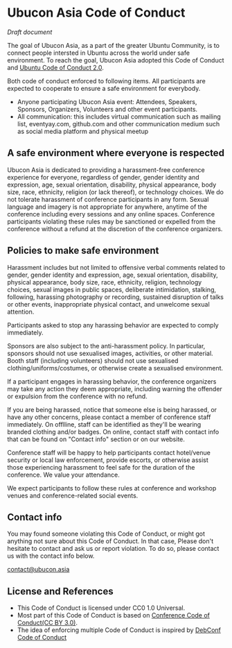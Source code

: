 # Ubucon Asia Code of Conduct
*Draft document*

The goal of Ubucon Asia, as a part of the greater Ubuntu Community, is to connect people intersted in Ubuntu across the world under safe environment. To reach the goal, Ubucon Asia adopted this Code of Conduct and [Ubuntu Code of Conduct 2.0](https://launchpad.net/codeofconduct/2.0).

Both code of conduct enforced to following items. All participants are expected to cooperate to ensure a safe environment for everybody.
- Anyone participating Ubucon Asia event: Attendees, Speakers, Sponsors, Organizers, Volunteers and other event participants.
- All communication: this includes virtual communication such as mailing list, eventyay.com, github.com and other communication medium such as social media platform and physical meetup

## A safe environment where everyone is respected
Ubucon Asia is dedicated to providing a harassment-free conference experience for everyone, regardless of gender, gender identity and expression, age, sexual orientation, disability, physical appearance, body size, race, ethnicity, religion (or lack thereof), or technology choices. We do not tolerate harassment of conference participants in any form. Sexual language and imagery is not appropriate for anywhere, anytime of the conference including every sessions and any online spaces. Conference participants violating these rules may be sanctioned or expelled from the conference without a refund at the discretion of the conference organizers.

## Policies to make safe environment
Harassment includes but not limited to offensive verbal comments related to gender, gender identity and expression, age, sexual orientation, disability, physical appearance, body size, race, ethnicity, religion, technology choices, sexual images in public spaces, deliberate intimidation, stalking, following, harassing photography or recording, sustained disruption of talks or other events, inappropriate physical contact, and unwelcome sexual attention.

Participants asked to stop any harassing behavior are expected to comply immediately.

Sponsors are also subject to the anti-harassment policy. In particular, sponsors should not use sexualised images, activities, or other material. Booth staff (including volunteers) should not use sexualised clothing/uniforms/costumes, or otherwise create a sexualised environment.

If a participant engages in harassing behavior, the conference organizers may take any action they deem appropriate, including warning the offender or expulsion from the conference with no refund.

If you are being harassed, notice that someone else is being harassed, or have any other concerns, please contact a member of conference staff immediately. On offlline, staff can be identified as they'll be wearing branded clothing and/or badges. On online, contact staff with contact info that can be found on "Contact info" section or on our website.

Conference staff will be happy to help participants contact hotel/venue security or local law enforcement, provide escorts, or otherwise assist those experiencing harassment to feel safe for the duration of the conference. We value your attendance.

We expect participants to follow these rules at conference and workshop venues and conference-related social events.

## Contact info
You may found someone violating this Code of Conduct, or might got anything not sure about this Code of Conduct.
In that case, Please don't hesitate to contact and ask us or report violation.
To do so, please contact us with the contact info below.

contact@ubucon.asia

## License and References
- This Code of Conduct is licensed under CC0 1.0 Universal.  
- Most part of this Code of Conduct is based on [Conference Code of Conduct(CC BY 3.0)](https://github.com/confcodeofconduct/confcodeofconduct.com).
- The idea of enforcing multiple Code of Conduct is inspired by [DebConf Code of Conduct](https://www.debconf.org/codeofconduct.shtml)
